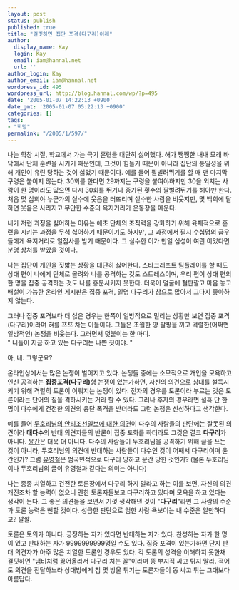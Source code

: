 ```yaml
---
layout: post
status: publish
published: true
title: "걸핏하면 집단 포격(다구리)이래"
author:
  display_name: Kay
  login: Kay
  email: iam@hannal.net
  url: ''
author_login: Kay
author_email: iam@hannal.net
wordpress_id: 495
wordpress_url: http://blog.hannal.com/wp/?p=495
date: '2005-01-07 14:22:13 +0900'
date_gmt: '2005-01-07 05:22:13 +0900'
categories: []
tags:
- "희망"
permalink: "/2005/1/597/"
---
```

<p>나는 학창 시절, 학교에서 가는 극기 훈련을 대단히 싫어했다. 해가 쨍쨍한 내내 모래 바닥에서 단체 훈련을 시키기 때문인데, 그것이 힘들기 때문이 아니라 집단의 통일성을 위해 개인이 유린 당하는 것이 싫었기 때문이다. 예를 들어 팔벌려뛰기를 할 때 맨 마지막 구령은 붙이지 않는다. 30회를 한다면 29까지는 구령을 붙여야하지만 30을 외치는 사람이 한 명이라도 있으면 다시 30회를 뛰거나 증가된 횟수의 팔벌려뛰기를 해야만 한다. 처음 몇 십회야 누군가의 실수에 웃음을 터뜨리며 실수한 사람을 비웃지만, 몇 백회에 달하면 웃음은 사라지고 무안한 수준의 욕지거리가 운동장을 메운다.</p>
<p>내가 저런 과정을 싫어하는 이유는 애초 단체의 조직력을 강화하기 위해 육체적으로 훈련을 시키는 과정을 무척 싫어하기 때문이기도 하지만, 그 과정에서 필시 수십명의 급우들에게 욕지거리로 일점사를 받기 때문이다. 그 실수한 이가 만일 심성이 여린 이었다면 분명 상처를 받았을 것이다.</p>
<p>나는 집단이 개인을 짓밟는 상황을 대단히 싫어한다. 스타크래프트 팀플레이를 할 때도 상대 편이 나에게 단체로 몰려와 나를 공격하는 것도 스트레스이며, 우리 편이 상대 편의 한 명을 집중 공격하는 것도 나를 흥분시키지 못한다. 더욱이 얼굴에 철판깔고 마음 놓고 배설이 가능한 온라인 게시판은 집중 포격, 일명 다구리가 참으로 많아서 그다지 좋아하지 않는다.</p>
<p>그러나 집중 포격보다 더 싫은 경우는 한쪽이 일방적으로 밀리는 상황만 보면 집중 포격(다구리)이라며 혀를 쯔쯔 차는 이들이다. 그들은 초월한 양 팔짱을 끼고 격렬한(어쩌면 일방적인) 논쟁을 비웃는다. 그러면서 덧붙이는 한 마디.<br />
" 니들이 지금 하고 있는 다구리는 나쁜 짓이야. "</p>
<p>아, 네. 그렇군요?</p>
<p>온라인상에서는 많은 논쟁이 벌어지고 있다. 논쟁들 중에는 소모적으로 개인을 모욕하고 인신 공격하는 <b>집중포격(다구리)</b>형 논쟁이 있는가하면, 자신의 의견으로 상대를 설득시키기 위해 격렬히 토론이 이뤄지는 논쟁이 있다. 전자의 경우를 토론이라 부르는 것은 토론이라는 단어의 질을 격하시키는 거라 할 수 있다. 그러나 후자의 경우라면 설혹 단 한명이 다수에게 건전한 의견의 융단 폭격을 받더라도 그런 논쟁은 신성하다고 생각한다.</p>
<p>예를 들어 <a href="http://www.dooholee.com/blog/dooholee/396">두호리님의 안티조선일보에 대한 의견</a>이 다수의 사람들의 판단에는 잘못된 의견이라 <b>대다수</b>의 반대 의견자들의 반론이 집중 포화를 하더라도 그것은 결코 <b>다구리</b>가 아니다. <a href="http://lunacsj.mireene.com/tt/index.php?pl=81">윤간</a>은 더욱 더 아니다. 다수의 사람들이 두호리님을 공격하기 위해 글을 쓰는 것이 아니라, 두호리님의 의견에 반대하는 사람들이 다수인 것이 어째서 다구리이며 윤간인가? 그럼 <a href="http://100.naver.com/100.php?id=782946">유영철</a>은 범국민적으로 다구리 당하고 윤간 당한 것인가? (물론 두호리님이나 두호리님의 글이 유영철과 같다는 의미는 아니다)</p>
<p>나는 종종 치열하고 건전한 토론장에서 다구리 하지 말라고 하는 이를 보면, 자신의 의견 개진조차 할 능력이 없으니 괜한 토론자들보고 다구리하고 있다며 모욕을 하고 있다는 생각이 든다. 그 좋은 의견들을 보면서 기껏 생각해낸 것이 "<b>다구리</b>"라면 그 사람의 수준과 토론 능력은 뻔할 것이다. 성급한 판단으로 엄한 사람 욕보이는 내 수준은 알만하다고? 깔깔.</p>
<p>토론은 토의가 아니다. 긍정하는 자가 있다면 반대하는 자가 있다. 찬성하는 자가 한 명이 있고 반대하는 자가 9999999999명일 수도 있다. 집중 포격이 있는가하면 단지 반대 의견자가 아주 많은 치열한 토론인 경우도 있다. 각 토론의 성격을 이해하지 못한채 걸핏하면 "냄비처럼 끓어올라서 다구리 치는 꼴"이라며 똥 뿌지직 싸고 튀지 말라. 적어도 의견을 전달하느라 상대방에게 침 몇 방울 튀기는 토론자들이 똥 싸고 튀는 그대보다 아름답다.</p>
